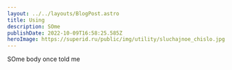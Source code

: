 ```yaml
---
layout: ../../layouts/BlogPost.astro
title: Using
description: SOme
publishDate: 2022-10-09T16:58:25.585Z
heroImage: https://superid.ru/public/img/utility/sluchajnoe_chislo.jpg
---
```

S﻿Ome body once told me